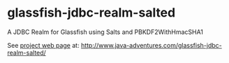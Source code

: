 glassfish-jdbc-realm-salted
===========================

A JDBC Realm for Glassfish using Salts and PBKDF2WithHmacSHA1

See [project web page](http://www.java-adventures.com/glassfish-jdbc-realm-salted/) at: http://www.java-adventures.com/glassfish-jdbc-realm-salted/
